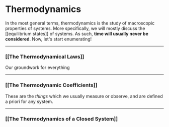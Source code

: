 # Thermodynamics
In the most general terms, thermodynamics is the study of macroscopic properties of systems. More specifically, we will mostly discuss the [[equilibrium states]] of systems. As such, **time will usually never be considered**. Now, let's start enumerating!

---

### [[The Thermodynamical Laws]]
Our groundwork for everything

---
### [[The Thermodynamic Coefficients]]

These are the *things* which we usually measure or observe, and are defined a priori for any system.

---
### [[The Thermodynamics of a Closed System]]